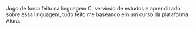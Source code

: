 Jogo de forca feito na linguagem C, servindo de estudos e aprendizado sobre essa linguagem, tudo feito me baseando em um curso da plataforma Alura.
